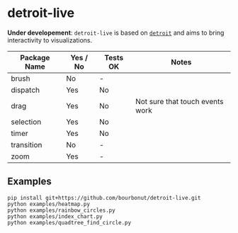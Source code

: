 # detroit-live

**Under developement**: `detroit-live` is based on [`detroit`](https://github.com/bourbonut/detroit) and aims to bring interactivity to visualizations.

| Package Name    | Yes / No | Tests OK | Notes                           |
|-----------------|----------|----------|---------------------------------|
| brush           | No       | -        |                                 |
| dispatch        | Yes      | No       |                                 |
| drag            | Yes      | No       | Not sure that touch events work |
| selection       | Yes      | No       |                                 |
| timer           | Yes      | No       |                                 |
| transition      | No       | -        |                                 |
| zoom            | Yes      | -        |                                 |


## Examples

```shell
pip install git+https://github.com/bourbonut/detroit-live.git
python examples/heatmap.py
python examples/rainbow_circles.py
python examples/index_chart.py
python examples/quadtree_find_circle.py
```
